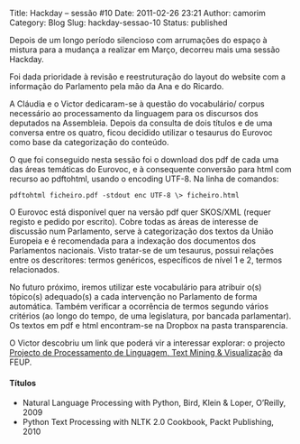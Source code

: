 Title: Hackday – sessão #10
Date: 2011-02-26 23:21
Author: camorim
Category: Blog
Slug: hackday-sessao-10
Status: published

Depois de um longo período silencioso com arrumações do espaço à mistura para a mudança a realizar em Março, decorreu mais uma sessão Hackday.

Foi dada prioridade à revisão e reestruturação do layout do website com a informação do Parlamento pela mão da Ana e do Ricardo.

A Cláudia e o Victor dedicaram-se à questão do vocabulário/ corpus necessário ao processamento da linguagem para os discursos dos deputados na Assembleia. Depois da consulta de dois títulos e de uma conversa entre os quatro, ficou decidido utilizar o tesaurus do Eurovoc como base da categorização do conteúdo.

O que foi conseguido nesta sessão foi o download dos pdf de cada uma das áreas temáticas do Eurovoc, e à consequente conversão para html com recurso ao pdftohtml, usando o encoding UTF-8. Na linha de comandos:

```
pdftohtml ficheiro.pdf -stdout enc UTF-8 \> ficheiro.html
```

O Eurovoc está disponível quer na versão pdf quer SKOS/XML (requer registo e pedido por escrito). Cobre todas as áreas de interesse de discussão num Parlamento, serve à categorização dos textos da União Europeia e é recomendada para a indexação dos documentos dos Parlamentos nacionais. Visto tratar-se de um tesaurus, possui relações entre os descritores: termos genéricos, específicos de nível 1 e 2, termos relacionados.

No futuro próximo, iremos utilizar este vocabulário para atribuir o(s) tópico(s) adequado(s) a cada intervenção no Parlamento de forma automática. Também verificar a ocorrência de termos segundo vários critérios (ao longo do tempo, de uma legislatura, por bancada parlamentar). Os textos em pdf e html encontram-se na Dropbox na pasta transparencia.

O Victor descobriu um link que poderá vir a interessar explorar: o projecto [Projecto de Processamento de Linguagem, Text Mining & Visualização](http://pattie.fe.up.pt "Pattie, FEUP") da FEUP.

#### Títulos

-   Natural Language Processing with Python, Bird, Klein & Loper, O’Reilly, 2009
-   Python Text Processing with NLTK 2.0 Cookbook, Packt Publishing, 2010
